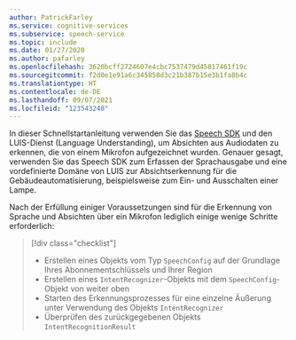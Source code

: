 ```yaml
---
author: PatrickFarley
ms.service: cognitive-services
ms.subservice: speech-service
ms.topic: include
ms.date: 01/27/2020
ms.author: pafarley
ms.openlocfilehash: 3620bcff2724607e4cbc7537479d45817461f19c
ms.sourcegitcommit: f2d0e1e91a6c345858d3c21b387b15e3b1fa8b4c
ms.translationtype: HT
ms.contentlocale: de-DE
ms.lasthandoff: 09/07/2021
ms.locfileid: "123543240"
---
```

In dieser Schnellstartanleitung verwenden Sie das [Speech SDK](~/articles/cognitive-services/speech-service/speech-sdk.md) und den LUIS-Dienst (Language Understanding), um Absichten aus Audiodaten zu erkennen, die von einem Mikrofon aufgezeichnet wurden. Genauer gesagt, verwenden Sie das Speech SDK zum Erfassen der Sprachausgabe und eine vordefinierte Domäne von LUIS zur Absichtserkennung für die Gebäudeautomatisierung, beispielsweise zum Ein- und Ausschalten einer Lampe. 

Nach der Erfüllung einiger Voraussetzungen sind für die Erkennung von Sprache und Absichten über ein Mikrofon lediglich einige wenige Schritte erforderlich:

> [!div class="checklist"]
>
> * Erstellen eines Objekts vom Typ `SpeechConfig` auf der Grundlage Ihres Abonnementschlüssels und Ihrer Region
> * Erstellen eines `IntentRecognizer`-Objekts mit dem `SpeechConfig`-Objekt von weiter oben
> * Starten des Erkennungsprozesses für eine einzelne Äußerung unter Verwendung des Objekts `IntentRecognizer`
> * Überprüfen des zurückgegebenen Objekts `IntentRecognitionResult`

